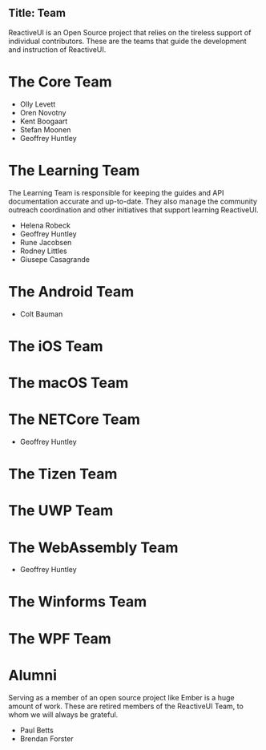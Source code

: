 Title: Team
---

ReactiveUI is an Open Source project that relies on the tireless support of individual contributors. These are the teams that guide the development and instruction of ReactiveUI.

# The Core Team

* Olly Levett
* Oren Novotny
* Kent Boogaart
* Stefan Moonen
* Geoffrey Huntley

# The Learning Team 

The Learning Team is responsible for keeping the guides and API documentation accurate and up-to-date. They also manage the community outreach coordination and other initiatives that support learning ReactiveUI. 

* Helena Robeck
* Geoffrey Huntley
* Rune Jacobsen
* Rodney Littles
* Giusepe Casagrande

# The Android Team

* Colt Bauman

# The iOS Team

# The macOS Team

# The NETCore Team
* Geoffrey Huntley

# The Tizen Team

# The UWP Team

# The WebAssembly Team
* Geoffrey Huntley

# The Winforms Team

# The WPF Team

# Alumni

Serving as a member of an open source project like Ember is a huge amount of work. These are retired members of the ReactiveUI Team, to whom we will always be grateful. 

* Paul Betts
* Brendan Forster
